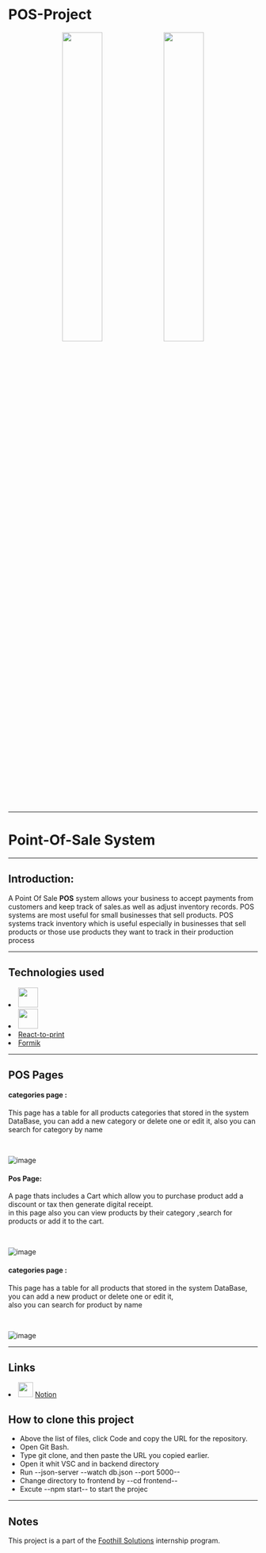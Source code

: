 # POS-Project
<p align="center">
    <img src="https://user-images.githubusercontent.com/62269745/174906065-7bb63e14-879a-4740-849c-0821697aeec2.png#gh-light-mode-only" width="40%">
    <img src="https://user-images.githubusercontent.com/62269745/174906068-aad23112-20fe-4ec8-877f-3ee1d9ec0a69.png#gh-dark-mode-only" width="40%">
</p>

<hr>

<h1>Point-Of-Sale System</h1>
<hr>

<h2>Introduction:</h2>
<p>
A Point Of Sale <strong>POS</strong> system allows your business to accept payments from customers and keep track of sales.as well as adjust inventory records.
POS systems are most useful for small businesses that sell products.
POS systems track inventory which is useful especially in businesses that sell products or those use products they want to track in their production process
</p>


<hr>



<h2>Technologies used </h2>


 <li ><img src="https://www.vectorlogo.zone/logos/reactjs/reactjs-icon.svg" width="40" height="40"/> </li>
    
<li> <img src="https://user-images.githubusercontent.com/104949238/199704267-ed18c0ca-7a8b-4d78-88f8-81f19105b7cf.png" width="40" height="40"/> </li>
<li><a href="https://www.npmjs.com/package/react-to-print"> React-to-print<a/></li> 
<li><a href="https://formik.org/">Formik<a/></li> 


<hr>


<h2>POS Pages </h2>


<h4>categories page : </h4>
<p> This page has a table for all products categories that stored in the system DataBase, you can add a new category or delete one or edit it, also you can search for category by name </p>
<br>

![image](https://user-images.githubusercontent.com/104949238/199715050-24266943-2540-4a7f-988b-68ff7f55ef51.png)



<h4>Pos Page: </h4>

<p> A page thats includes a Cart which allow you to purchase product add a discount or tax then generate digital receipt.<br> in this page also you can view products by their category ,search for products or add it to the cart.</p>

<br>


![image](https://user-images.githubusercontent.com/104949238/199700316-d6e8c142-2c6e-464c-b19c-59fb4c67a646.png)



<h4>categories page : </h4>
<p> This page has a table for all products that stored in the system DataBase, you can add a new product or delete one or edit it,<br> also you can search for product by name </p>

<br>


![image](https://user-images.githubusercontent.com/104949238/199700787-6605d7e5-c3f9-4a58-8f73-a4cf07117b5c.png)


<hr>



<h2>Links </h2>
<li> <img src="https://user-images.githubusercontent.com/104949238/199711040-ccd19f94-8061-460e-9b58-81b71ac1f3db.png" width="30" height="30"/> 
    <a href="https://helix-statistic-99a.notion.site/POS-project-a2b0fc4f651744a98cc23236633f94ce">
    Notion
</a>
  </li>

    




<h2>How to clone this project</h2>
<ul>   
<li> Above the list of files, click Code and copy the URL for the repository.</li>
 <li> Open Git Bash. </li>
 <li> Type git clone, and then paste the URL you copied earlier.</li>
 <li> Open it whit VSC and in backend directory</li>
 <li> Run --json-server --watch db.json --port 5000--</li>
 <li> Change directory to frontend by --cd frontend--</li>
 <li> Excute --npm start-- to start the projec</li>
</ul>

  <hr>
  
  <h2>Notes</h2>
 <p> This project is a part of the <a href="https://www.foothillsolutions.com/">Foothill Solutions<a/>  internship program.<p>

  

